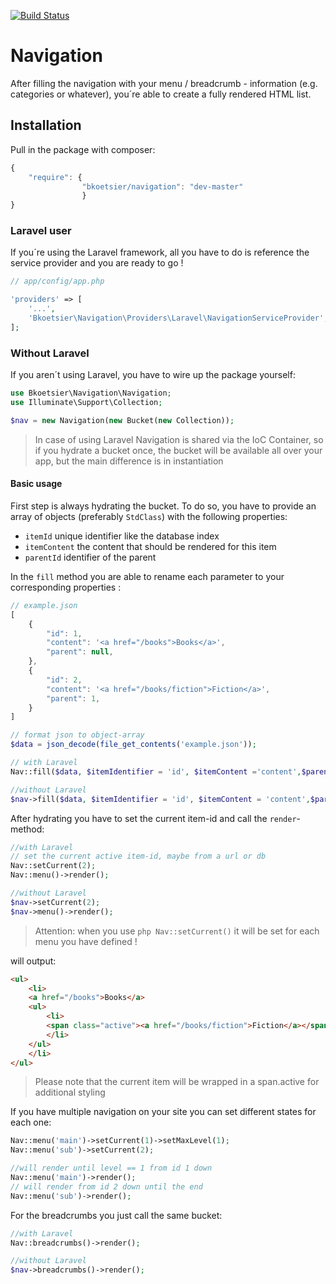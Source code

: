 [![Build Status](https://travis-ci.org/bastiankoetsier/navigation.svg?branch=master)](https://travis-ci.org/bastiankoetsier/navigation)
# Navigation
After filling the navigation with your menu / breadcrumb - information (e.g. categories or whatever), you´re able to
create a fully rendered HTML list.

## Installation

Pull in the package with composer:
```js
{
    "require": {
                "bkoetsier/navigation": "dev-master"
                }
}
```

### Laravel user
If you´re using the Laravel framework, all you  have to do is reference the service provider and you are ready to go !
```php
// app/config/app.php

'providers' => [
    '...',
    'Bkoetsier\Navigation\Providers\Laravel\NavigationServiceProvider',
];
```

### Without Laravel
If you aren´t using Laravel, you have to wire up the package yourself:
```php
use Bkoetsier\Navigation\Navigation;
use Illuminate\Support\Collection;

$nav = new Navigation(new Bucket(new Collection));

```

> In case of using Laravel Navigation is shared via the IoC Container, so if you hydrate a bucket once, the bucket will be available all over your app,
> but the main difference is in instantiation

#### Basic usage
First step is always hydrating the bucket. To do so, you have to provide an array of objects (preferably `StdClass`)
with the following properties:
- `itemId` unique identifier like the database index
- `itemContent` the content that should be rendered for this item
- `parentId` identifier of the parent

In the `fill` method you are able to rename each parameter to your corresponding properties :

```js
// example.json
[
    {
        "id": 1,
        "content": '<a href="/books">Books</a>',
        "parent": null,
    },
    {
        "id": 2,
        "content": '<a href="/books/fiction">Fiction</a>',
        "parent": 1,
    }
]

```

```php
// format json to object-array
$data = json_decode(file_get_contents('example.json'));

// with Laravel
Nav::fill($data, $itemIdentifier = 'id', $itemContent ='content',$parentIdentifier = 'parent');

//without Laravel
$nav->fill($data, $itemIdentifier = 'id', $itemContent = 'content',$parentIdentifier = 'parent');
```

After hydrating you have to set the current item-id and call the `render`-method:
```php
//with Laravel
// set the current active item-id, maybe from a url or db
Nav::setCurrent(2);
Nav::menu()->render();

//without Laravel
$nav->setCurrent(2);
$nav->menu()->render();
```
> Attention: when you use ```php Nav::setCurrent()``` it will be set for each menu you have defined !

will output:
```html
<ul>
    <li>
    <a href="/books">Books</a>
    <ul>
        <li>
        <span class="active"><a href="/books/fiction">Fiction</a></span>
        </li>
    </ul>
    </li>
</ul>
```
> Please note that the current item will be wrapped in a span.active for additional styling

If you have multiple navigation on your site you can set different states for each one:
```php
Nav::menu('main')->setCurrent(1)->setMaxLevel(1);
Nav::menu('sub')->setCurrent(2);

//will render until level == 1 from id 1 down
Nav::menu('main')->render();
// will render from id 2 down until the end
Nav::menu('sub')->render();
```
For the breadcrumbs you just call the same bucket:
```php
//with Laravel
Nav::breadcrumbs()->render();

//without Laravel
$nav->breadcrumbs()->render();
```









